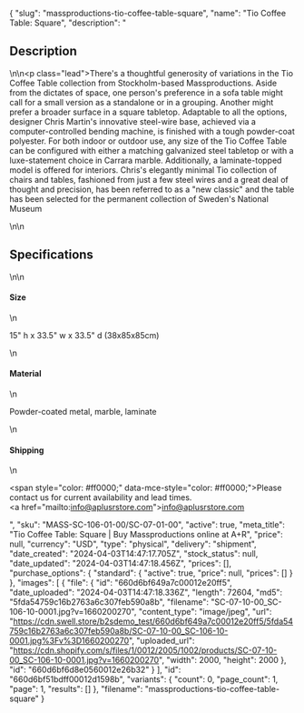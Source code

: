 {
  "slug": "massproductions-tio-coffee-table-square",
  "name": "Tio Coffee Table: Square",
  "description": "<h2>Description</h2>\n<!-- split -->\n<p class=\"lead\">There's a thoughtful generosity of variations in the Tio Coffee Table collection from Stockholm-based Massproductions. Aside from the dictates of space, one person's preference in a sofa table might call for a small version as a standalone or in a grouping. Another might prefer a broader surface in a square tabletop. Adaptable to all the options, designer Chris Martin's innovative steel-wire base, achieved via a computer-controlled bending machine, is finished with a tough powder-coat polyester. For both indoor or outdoor use, any size of the Tio Coffee Table can be configured with either a matching galvanized steel tabletop or with a luxe-statement choice in Carrara marble. Additionally, a laminate-topped model is offered for interiors. Chris's elegantly minimal Tio collection of chairs and tables, fashioned from just a few steel wires and a great deal of thought and precision, has been referred to as a \"new classic\" and the table has been selected for the permanent collection of Sweden's National Museum</p>\n<!-- split -->\n<h2>Specifications</h2>\n<!-- split -->\n<h4>Size</h4>\n<p>15\" h x 33.5\" w x 33.5\" d (38x85x85cm)</p>\n<h4>Material</h4>\n<p>Powder-coated metal, marble, laminate</p>\n<h4>Shipping</h4>\n<p><span style=\"color: #ff0000;\" data-mce-style=\"color: #ff0000;\">Please contact us for current availability and lead times.</span> <br><a href=\"mailto:info@aplusrstore.com\">info@aplusrstore.com</a></p>",
  "sku": "MASS-SC-106-01-00/SC-07-01-00",
  "active": true,
  "meta_title": "Tio Coffee Table: Square | Buy Massproductions online at A+R",
  "price": null,
  "currency": "USD",
  "type": "physical",
  "delivery": "shipment",
  "date_created": "2024-04-03T14:47:17.705Z",
  "stock_status": null,
  "date_updated": "2024-04-03T14:47:18.456Z",
  "prices": [],
  "purchase_options": {
    "standard": {
      "active": true,
      "price": null,
      "prices": []
    }
  },
  "images": [
    {
      "file": {
        "id": "660d6bf649a7c00012e20ff5",
        "date_uploaded": "2024-04-03T14:47:18.336Z",
        "length": 72604,
        "md5": "5fda54759c16b2763a6c307feb590a8b",
        "filename": "SC-07-10-00_SC-106-10-0001.jpg?v=1660200270",
        "content_type": "image/jpeg",
        "url": "https://cdn.swell.store/b2sdemo_test/660d6bf649a7c00012e20ff5/5fda54759c16b2763a6c307feb590a8b/SC-07-10-00_SC-106-10-0001.jpg%3Fv%3D1660200270",
        "uploaded_url": "https://cdn.shopify.com/s/files/1/0012/2005/1002/products/SC-07-10-00_SC-106-10-0001.jpg?v=1660200270",
        "width": 2000,
        "height": 2000
      },
      "id": "660d6bf6d8e0560012e26b32"
    }
  ],
  "id": "660d6bf51bdff00012d1598b",
  "variants": {
    "count": 0,
    "page_count": 1,
    "page": 1,
    "results": []
  },
  "filename": "massproductions-tio-coffee-table-square"
}